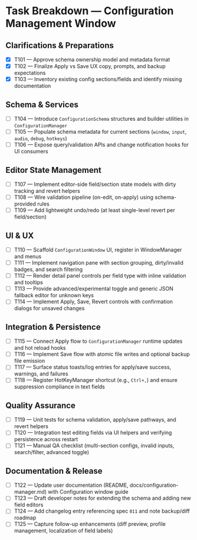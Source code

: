 # Task Breakdown — Configuration Management Window

## Clarifications & Preparations
- [x] T101 — Approve schema ownership model and metadata format
- [x] T102 — Finalize Apply vs Save UX copy, prompts, and backup expectations
- [x] T103 — Inventory existing config sections/fields and identify missing documentation

## Schema & Services
- [ ] T104 — Introduce `ConfigurationSchema` structures and builder utilities in `ConfigurationManager`
- [ ] T105 — Populate schema metadata for current sections (`window`, `input`, `audio`, `debug`, `hotkeys`)
- [ ] T106 — Expose query/validation APIs and change notification hooks for UI consumers

## Editor State Management
- [ ] T107 — Implement editor-side field/section state models with dirty tracking and revert helpers
- [ ] T108 — Wire validation pipeline (on-edit, on-apply) using schema-provided rules
- [ ] T109 — Add lightweight undo/redo (at least single-level revert per field/section)

## UI & UX
- [ ] T110 — Scaffold `ConfigurationWindow` UI, register in WindowManager and menus
- [ ] T111 — Implement navigation pane with section grouping, dirty/invalid badges, and search filtering
- [ ] T112 — Render detail panel controls per field type with inline validation and tooltips
- [ ] T113 — Provide advanced/experimental toggle and generic JSON fallback editor for unknown keys
- [ ] T114 — Implement Apply, Save, Revert controls with confirmation dialogs for unsaved changes

## Integration & Persistence
- [ ] T115 — Connect Apply flow to `ConfigurationManager` runtime updates and hot reload hooks
- [ ] T116 — Implement Save flow with atomic file writes and optional backup file emission
- [ ] T117 — Surface status toasts/log entries for apply/save success, warnings, and failures
- [ ] T118 — Register HotKeyManager shortcut (e.g., `Ctrl+,`) and ensure suppression compliance in text fields

## Quality Assurance
- [ ] T119 — Unit tests for schema validation, apply/save pathways, and revert helpers
- [ ] T120 — Integration test editing fields via UI helpers and verifying persistence across restart
- [ ] T121 — Manual QA checklist (multi-section configs, invalid inputs, search/filter, advanced toggle)

## Documentation & Release
- [ ] T122 — Update user documentation (README, docs/configuration-manager.md) with Configuration window guide
- [ ] T123 — Draft developer notes for extending the schema and adding new field editors
- [ ] T124 — Add changelog entry referencing spec `011` and note backup/diff roadmap
- [ ] T125 — Capture follow-up enhancements (diff preview, profile management, localization of field labels)
